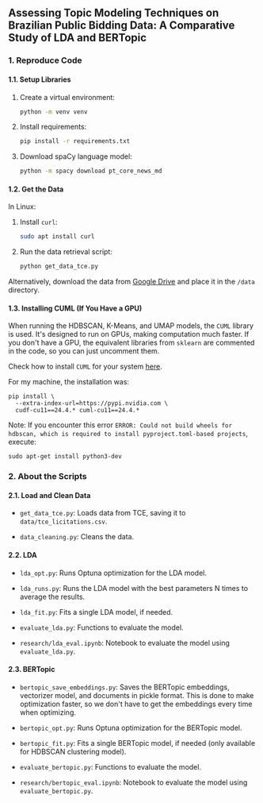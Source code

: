 ##  Assessing Topic Modeling Techniques on Brazilian Public Bidding Data: A Comparative Study of LDA and BERTopic

### 1. **Reproduce Code**

#### 1.1. Setup Libraries

1. Create a virtual environment:
    ```bash
    python -m venv venv
    ```

2. Install requirements:
    ```bash
    pip install -r requirements.txt
    ```

3. Download spaCy language model:
    ```bash
    python -m spacy download pt_core_news_md
    ```

#### 1.2. Get the Data

In Linux:
1. Install `curl`:
    ```bash
    sudo apt install curl
    ```

2. Run the data retrieval script:
    ```bash
    python get_data_tce.py
    ```

Alternatively, download the data from [Google Drive](https://drive.google.com/file/d/1w9Y5qKA2sRa9PjwAedeRWDPmGmGnFdwc/view?usp=sharing) and place it in the `/data` directory.

#### 1.3. Installing CUML (If You Have a GPU)

When running the HDBSCAN, K-Means, and UMAP models, the `CUML` library is used. It's designed to run on GPUs, making computation much faster. If you don't have a GPU, the equivalent libraries from `sklearn` are commented in the code, so you can just uncomment them.

Check how to install `CUML` for your system [here](https://docs.rapids.ai/install#rapids-release-selector).

For my machine, the installation was:

```
pip install \
  --extra-index-url=https://pypi.nvidia.com \
  cudf-cu11==24.4.* cuml-cu11==24.4.*
```

Note: If you encounter this error `ERROR: Could not build wheels for hdbscan, which is required to install pyproject.toml-based projects`, execute:

 ```
 sudo apt-get install python3-dev
 ```

### 2. **About the Scripts**

#### 2.1. Load and Clean Data

- `get_data_tce.py`: Loads data from TCE, saving it to `data/tce_licitations.csv`.
  
- `data_cleaning.py`: Cleans the data.

#### 2.2. LDA

- `lda_opt.py`: Runs Optuna optimization for the LDA model.
  
- `lda_runs.py`: Runs the LDA model with the best parameters N times to average the results.
  
- `lda_fit.py`: Fits a single LDA model, if needed.
  
- `evaluate_lda.py`: Functions to evaluate the model.
  
- `research/lda_eval.ipynb`: Notebook to evaluate the model using `evaluate_lda.py`.

#### 2.3. BERTopic

- `bertopic_save_embeddings.py`: Saves the BERTopic embeddings, vectorizer model, and documents in pickle format. This is done to make optimization faster, so we don't have to get the embeddings every time when optimizing.
  
- `bertopic_opt.py`: Runs Optuna optimization for the BERTopic model.
  
- `bertopic_fit.py`: Fits a single BERTopic model, if needed (only available for HDBSCAN clustering model).
  
- `evaluate_bertopic.py`: Functions to evaluate the model.
  
- `research/bertopic_eval.ipynb`: Notebook to evaluate the model using `evaluate_bertopic.py`.
